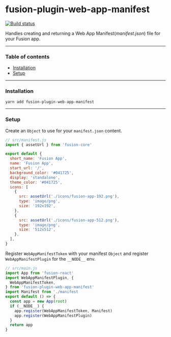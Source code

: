 # fusion-plugin-web-app-manifest

[![Build status](https://badge.buildkite.com/4c8b6bc04b61175d66d26b54b1d88d52e24fecb1b537c54551.svg?branch=master)](https://buildkite.com/uberopensource/fusionjs)

Handles creating and returning a Web App Manifest(_manifest.json_) file for your Fusion app.

---

### Table of contents

* [Installation](#installation)
* [Setup](#setup)

---

### Installation

```sh
yarn add fusion-plugin-web-app-manifest
```

---

### Setup
Create an `Object` to use for your `manifest.json` content.
```js
// src/manifest.js
import { assetUrl } from 'fusion-core'

export default {
  short_name: 'Fusion App',
  name: 'Fusion App',
  start_url: '/',
  background_color: '#041725',
  display: 'standalone',
  theme_color: '#041725',
  icons: [
    {
      src: assetUrl('./icons/fusion-app-192.png'),
      type: 'image/png',
      size: '192x192',
    },
    {
      src: assetUrl('./icons/fusion-app-512.png'),
      type: 'image/png',
      size: '512x512',
    },
  ],
}
```
Register `WebAppManifestToken` with your manifest `Object` and register `WebAppManifestPlugin` for the `__NODE__` env.
```js
// src/main.js
import App from 'fusion-react'
import WebAppManifestPlugin, {
  WebAppManifestToken,
} from 'fusion-plugin-web-app-manifest'
import Manifest from './manifest
export default () => {
  const app = new App(root)
  if (__NODE__) {
    app.register(WebAppManifestToken, Manifest)
    app.register(WebAppManifestPlugin)
  }
  return app
}
```